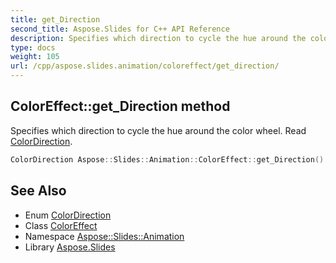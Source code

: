 ```yaml
---
title: get_Direction
second_title: Aspose.Slides for C++ API Reference
description: Specifies which direction to cycle the hue around the color wheel. Read ColorDirection.
type: docs
weight: 105
url: /cpp/aspose.slides.animation/coloreffect/get_direction/
---
```

## ColorEffect::get_Direction method


Specifies which direction to cycle the hue around the color wheel. Read [ColorDirection](../../colordirection/).

```cpp
ColorDirection Aspose::Slides::Animation::ColorEffect::get_Direction() override
```

## See Also

* Enum [ColorDirection](../../colordirection/)
* Class [ColorEffect](../)
* Namespace [Aspose::Slides::Animation](../../)
* Library [Aspose.Slides](../../../)
